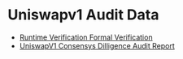 # Uniswapv1 Audit Data
- [Runtime Verification Formal Verification](https://github.com/runtimeverification/verified-smart-contracts/blob/uniswap/uniswap/x-y-k.pdf)
- [UniswapV1 Consensys Dilligence Audit Report](https://github.com/Consensys/Uniswap-audit-report-2018-12#32-frontrunners-can-skim-25-from-every-transaction-30)